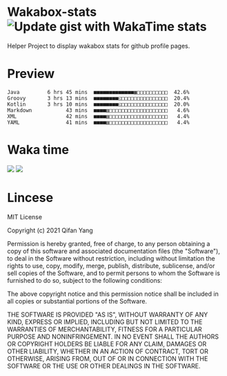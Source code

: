  # Wakabox-stats ![Update gist with WakaTime stats](https://github.com/underwindfall/wakabox-stats/workflows/Update%20gist%20with%20WakaTime%20stats/badge.svg)

  Helper Project to display wakabox stats for github profile pages. 
 # Preview 
  
  ```  
 Java         6 hrs 45 mins  ■■■■■■■■■■■■■▦□□□□□□□□□□  42.6%
Groovy       3 hrs 13 mins  ■■■■■■■■◱□□□□□□□□□□□□□□□  20.4%
Kotlin       3 hrs 10 mins  ■■■■■■■■◱□□□□□□□□□□□□□□□  20.0%
Markdown           43 mins  ■■■■▥□□□□□□□□□□□□□□□□□□□   4.6%
XML                42 mins  ■■■■▥□□□□□□□□□□□□□□□□□□□   4.4%
YAML               41 mins  ■■■■▥□□□□□□□□□□□□□□□□□□□   4.4% 
 ``` 
  
 
 
  
  # Waka time 

  ![](https://wakatime.com/share/@underwindfall/04fb31b6-0c1f-434d-b3a5-ac5e62f5364c.svg)
  ![](https://wakatime.com/share/@underwindfall/3d98f640-5c0f-4faf-b8df-1c48dec045b2.svg)
  
  # Lincese 

  MIT License

  Copyright (c) 2021 Qifan Yang
  
  Permission is hereby granted, free of charge, to any person obtaining a copy
  of this software and associated documentation files (the "Software"), to deal
  in the Software without restriction, including without limitation the rights
  to use, copy, modify, merge, publish, distribute, sublicense, and/or sell
  copies of the Software, and to permit persons to whom the Software is
  furnished to do so, subject to the following conditions:
  
  The above copyright notice and this permission notice shall be included in all
  copies or substantial portions of the Software.
  
  THE SOFTWARE IS PROVIDED "AS IS", WITHOUT WARRANTY OF ANY KIND, EXPRESS OR
  IMPLIED, INCLUDING BUT NOT LIMITED TO THE WARRANTIES OF MERCHANTABILITY,
  FITNESS FOR A PARTICULAR PURPOSE AND NONINFRINGEMENT. IN NO EVENT SHALL THE
  AUTHORS OR COPYRIGHT HOLDERS BE LIABLE FOR ANY CLAIM, DAMAGES OR OTHER
  LIABILITY, WHETHER IN AN ACTION OF CONTRACT, TORT OR OTHERWISE, ARISING FROM,
  OUT OF OR IN CONNECTION WITH THE SOFTWARE OR THE USE OR OTHER DEALINGS IN THE
  SOFTWARE.
